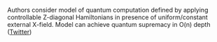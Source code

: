 
Authors consider model of quantum computation defined by applying controllable Z-diagonal Hamiltonians in presence of uniform/constant external X-field. Model can achieve quantum supremacy in O(n) depth ([Twitter](https://twitter.com/JoshuahHeath/status/1372576195963932672))
